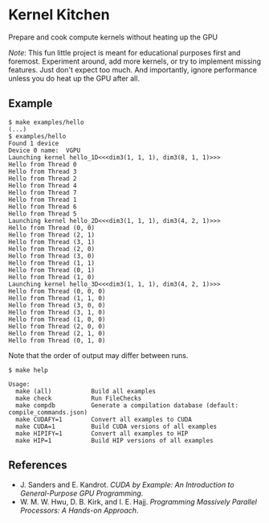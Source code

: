 # Kernel Kitchen

Prepare and cook compute kernels without heating up the GPU

*Note*: This fun little project is meant for educational purposes first and
foremost. Experiment around, add more kernels, or try to implement missing
features. Just don't expect too much. And importantly, ignore performance
unless you do heat up the GPU after all.

## Example

```console
$ make examples/hello
(...)
$ examples/hello
Found 1 device
Device 0 name:	VGPU
Launching kernel hello_1D<<<dim3(1, 1, 1), dim3(8, 1, 1)>>>
Hello from Thread 0
Hello from Thread 3
Hello from Thread 2
Hello from Thread 4
Hello from Thread 7
Hello from Thread 1
Hello from Thread 6
Hello from Thread 5
Launching kernel hello_2D<<<dim3(1, 1, 1), dim3(4, 2, 1)>>>
Hello from Thread (0, 0)
Hello from Thread (2, 1)
Hello from Thread (3, 1)
Hello from Thread (2, 0)
Hello from Thread (3, 0)
Hello from Thread (1, 1)
Hello from Thread (0, 1)
Hello from Thread (1, 0)
Launching kernel hello_3D<<<dim3(1, 1, 1), dim3(4, 2, 1)>>>
Hello from Thread (0, 0, 0)
Hello from Thread (1, 1, 0)
Hello from Thread (3, 0, 0)
Hello from Thread (3, 1, 0)
Hello from Thread (1, 0, 0)
Hello from Thread (2, 0, 0)
Hello from Thread (2, 1, 0)
Hello from Thread (0, 1, 0)
```

Note that the order of output may differ between runs.

```console
$ make help

Usage:
  make (all)           Build all examples
  make check           Run FileChecks
  make compdb          Generate a compilation database (default: compile_commands.json)
  make CUDAFY=1        Convert all examples to CUDA
  make CUDA=1          Build CUDA versions of all examples
  make HIPIFY=1        Convert all examples to HIP
  make HIP=1           Build HIP versions of all examples
```

## References

- J. Sanders and E. Kandrot. *CUDA by Example: An Introduction to General-Purpose GPU Programming*.
- W. M. W. Hwu, D. B. Kirk, and I. E. Hajj. *Programming Massively Parallel Processors: A Hands-on Approach*.
